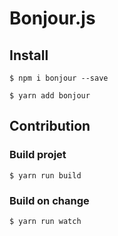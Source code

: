 # Bonjour.js

## Install
```
$ npm i bonjour --save
```
```
$ yarn add bonjour
```

## Contribution
### Build projet
```
$ yarn run build
```

### Build on change
```
$ yarn run watch
```